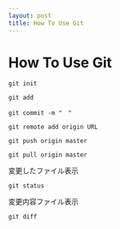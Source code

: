 ```yaml
---
layout: post
title: How To Use Git
---
```


# How To Use Git


```
git init
```

```
git add
```

```
git commit -m "　"
```

```
git remote add origin URL
```

```
git push origin master
```

```
git pull origin master
```
変更したファイル表示
```
git status
```
変更内容ファイル表示
```
git diff
```
